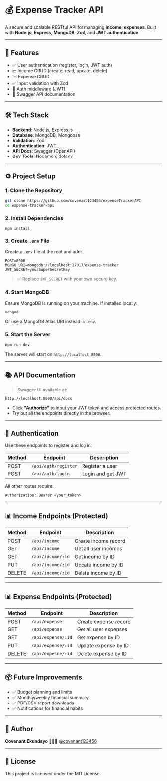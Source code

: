 # 💰 Expense Tracker API

A secure and scalable RESTful API for managing **income**, **expenses**. Built with **Node.js**, **Express**, **MongoDB**, **Zod**, and **JWT authentication**.

---

## 🚀 Features

- ✅ User authentication (register, login, JWT auth)
- 💵 Income CRUD (create, read, update, delete)
- 📉 Expense CRUD
- ✅ Input validation with Zod
- 🔐 Auth middleware (JWT)
- 🧪 Swagger API documentation

---

## 🛠️ Tech Stack

- **Backend**: Node.js, Express.js
- **Database**: MongoDB, Mongoose
- **Validation**: Zod
- **Authentication**: JWT
- **API Docs**: Swagger (OpenAPI)
- **Dev Tools**: Nodemon, dotenv

---

## ⚙️ Project Setup

### 1. Clone the Repository

```bash
git clone https://github.com/covenant123456/expenseTrackerAPI
cd expense-tracker-api
````

### 2. Install Dependencies

```bash
npm install
```

### 3. Create `.env` File

Create a `.env` file at the root and add:

```env
PORT=8000
MONGO_URI=mongodb://localhost:27017/expense-tracker
JWT_SECRET=yourSuperSecretKey
```

> ✅ Replace `JWT_SECRET` with your own secure key.

### 4. Start MongoDB

Ensure MongoDB is running on your machine. If installed locally:

```bash
mongod
```

Or use a MongoDB Atlas URI instead in `.env`.

### 5. Start the Server

```bash
npm run dev
```

The server will start on `http://localhost:8000`.

---

## 📚 API Documentation

> Swagger UI available at:

```
http://localhost:8000/api/docs
```

* Click **"Authorize"** to input your JWT token and access protected routes.
* Try out all the endpoints directly in the browser.

---

## 🔐 Authentication

Use these endpoints to register and log in:

| Method | Endpoint             | Description       |
| ------ | -------------------- | ----------------- |
| POST   | `/api/auth/register` | Register a user   |
| POST   | `/api/auth/login`    | Login and get JWT |

All other routes require:

```
Authorization: Bearer <your_token>
```

---

## 📊 Income Endpoints (Protected)

| Method | Endpoint          | Description          |
| ------ | ----------------- | -------------------- |
| POST   | `/api/income`     | Create income record |
| GET    | `/api/income`     | Get all user incomes |
| GET    | `/api/income/:id` | Get income by ID     |
| PUT    | `/api/income/:id` | Update income by ID  |
| DELETE | `/api/income/:id` | Delete income by ID  |

---
## 📊 Expense Endpoints (Protected)

| Method | Endpoint          | Description          |
| ------ | ----------------- | -------------------- |
| POST   | `/api/expense`     | Create expense record |
| GET    | `/api/expense`     | Get all user expenses |
| GET    | `/api/expense/:id` | Get expense by ID     |
| PUT    | `/api/expense/:id` | Update expense by ID  |
| DELETE | `/api/expesne/:id` | Delete expense by ID  |

---

## 📦 Future Improvements

* ✅ Budget planning and limits
* ✅ Monthly/weekly financial summary
* ✅ PDF/CSV report downloads
* ✅ Notifications for financial habits

---

## 🧠 Author

**Covenant Ekundayo**
👨🏽‍💻 [@covenant123456](https://github.com/covenant123456)

---

## 📄 License

This project is licensed under the MIT License.

